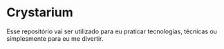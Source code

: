 # Crystarium

Esse repositório vai ser utilizado para eu praticar tecnologias, técnicas ou simplesmente para eu me divertir.
